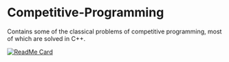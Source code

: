 # Competitive-Programming
Contains some of the classical problems of competitive programming, most of which are solved in C++.

[![ReadMe Card](https://github-readme-stats.vercel.app/api/pin/?username=ashutoshm1771&repo=Competitive-Programming&show_owner=true&bg_color=#1f1a1a)](https://github.com/anuraghazra/github-readme-stats)
